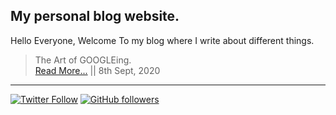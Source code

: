 ## My personal blog website.

Hello Everyone, Welcome To my blog where I write about different things. 

> The Art of GOOGLEing.<br>
> [Read More...](https://ishanbagchi.github.io/Ishan-Tech-Blog/day1) || 8th Sept, 2020

---

[![Twitter Follow](https://img.shields.io/twitter/follow/BagchiIshan?label=twitter%20follow%20%40BagchiIshan&style=for-the-badge)](https://www.twitter.com/BagchiIshan)
[![GitHub followers](https://img.shields.io/github/followers/ishanbagchi?label=github%20follow%20%40ishanbagchi&style=for-the-badge)](https://github.com/ishanbagchi)
